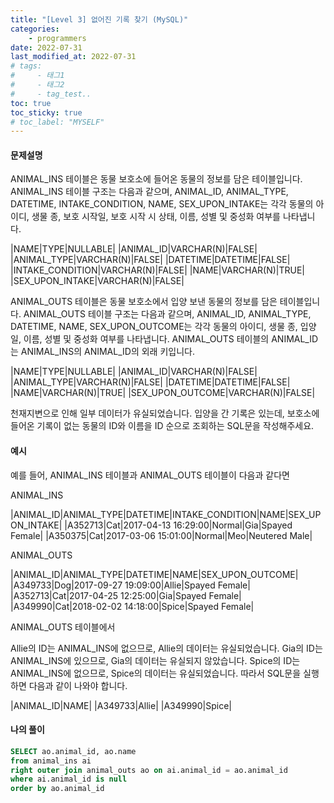 ```yaml
---
title: "[Level 3] 없어진 기록 찾기 (MySQL)"
categories: 
    - programmers
date: 2022-07-31
last_modified_at: 2022-07-31
# tags:
#     - 태그1
#     - 태그2
#     - tag_test..
toc: true
toc_sticky: true
# toc_label: "MYSELF"
---
```

#### **문제설명**
ANIMAL_INS 테이블은 동물 보호소에 들어온 동물의 정보를 담은 테이블입니다. ANIMAL_INS 테이블 구조는 다음과 같으며, ANIMAL_ID, ANIMAL_TYPE, DATETIME, INTAKE_CONDITION, NAME, SEX_UPON_INTAKE는 각각 동물의 아이디, 생물 종, 보호 시작일, 보호 시작 시 상태, 이름, 성별 및 중성화 여부를 나타냅니다.

|NAME|TYPE|NULLABLE|
|ANIMAL_ID|VARCHAR(N)|FALSE|
|ANIMAL_TYPE|VARCHAR(N)|FALSE|
|DATETIME|DATETIME|FALSE|
|INTAKE_CONDITION|VARCHAR(N)|FALSE|
|NAME|VARCHAR(N)|TRUE|
|SEX_UPON_INTAKE|VARCHAR(N)|FALSE|


ANIMAL_OUTS 테이블은 동물 보호소에서 입양 보낸 동물의 정보를 담은 테이블입니다. ANIMAL_OUTS 테이블 구조는 다음과 같으며, ANIMAL_ID, ANIMAL_TYPE, DATETIME, NAME, SEX_UPON_OUTCOME는 각각 동물의 아이디, 생물 종, 입양일, 이름, 성별 및 중성화 여부를 나타냅니다. ANIMAL_OUTS 테이블의 ANIMAL_ID는 ANIMAL_INS의 ANIMAL_ID의 외래 키입니다.

|NAME|TYPE|NULLABLE|
|ANIMAL_ID|VARCHAR(N)|FALSE|
|ANIMAL_TYPE|VARCHAR(N)|FALSE|
|DATETIME|DATETIME|FALSE|
|NAME|VARCHAR(N)|TRUE|
|SEX_UPON_OUTCOME|VARCHAR(N)|FALSE|


천재지변으로 인해 일부 데이터가 유실되었습니다. 입양을 간 기록은 있는데, 보호소에 들어온 기록이 없는 동물의 ID와 이름을 ID 순으로 조회하는 SQL문을 작성해주세요.

#### **예시**

예를 들어, ANIMAL_INS 테이블과 ANIMAL_OUTS 테이블이 다음과 같다면

ANIMAL_INS

|ANIMAL_ID|ANIMAL_TYPE|DATETIME|INTAKE_CONDITION|NAME|SEX_UPON_INTAKE|
|A352713|Cat|2017-04-13 16:29:00|Normal|Gia|Spayed Female|
|A350375|Cat|2017-03-06 15:01:00|Normal|Meo|Neutered Male|


ANIMAL_OUTS

|ANIMAL_ID|ANIMAL_TYPE|DATETIME|NAME|SEX_UPON_OUTCOME|
|A349733|Dog|2017-09-27 19:09:00|Allie|Spayed Female|
|A352713|Cat|2017-04-25 12:25:00|Gia|Spayed Female|
|A349990|Cat|2018-02-02 14:18:00|Spice|Spayed Female|


ANIMAL_OUTS 테이블에서

Allie의 ID는 ANIMAL_INS에 없으므로, Allie의 데이터는 유실되었습니다.
Gia의 ID는 ANIMAL_INS에 있으므로, Gia의 데이터는 유실되지 않았습니다.
Spice의 ID는 ANIMAL_INS에 없으므로, Spice의 데이터는 유실되었습니다.
따라서 SQL문을 실행하면 다음과 같이 나와야 합니다.

|ANIMAL_ID|NAME|
|A349733|Allie|
|A349990|Spice|

#### **나의 풀이**
```sql
SELECT ao.animal_id, ao.name
from animal_ins ai
right outer join animal_outs ao on ai.animal_id = ao.animal_id
where ai.animal_id is null
order by ao.animal_id
```